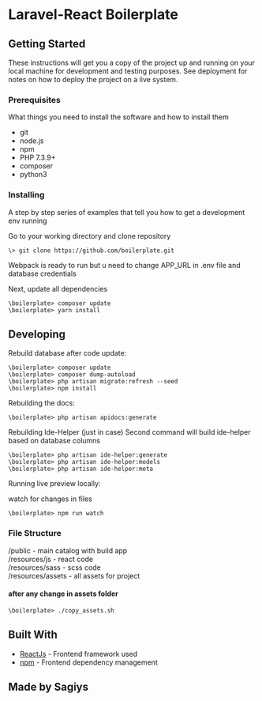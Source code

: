 # Laravel-React Boilerplate

## Getting Started

These instructions will get you a copy of the project up and running on your local machine for development and testing purposes. See deployment for notes on how to deploy the project on a live system.

### Prerequisites

What things you need to install the software and how to install them

* git
* node.js
* npm
* PHP 7.3.9+
* composer
* python3

### Installing

A step by step series of examples that tell you how to get a development env running

Go to your working directory and clone repository

```batch
\> git clone https://github.com/boilerplate.git
```

Webpack is ready to run but u need to change APP_URL in .env file and database credentials

Next, update all dependencies

```batch
\boilerplate> composer update
\boilerplate> yarn install
```

## Developing

Rebuild database after code update:
```batch
\boilerplate> composer update
\boilerplate> composer dump-autoload
\boilerplate> php artisan migrate:refresh --seed
\boilerplate> npm install
```

Rebuilding the docs:
```batch
\boilerplate> php artisan apidocs:generate
```

Rebuilding Ide-Helper (just in case)
Second command will build ide-helper based on database columns
```batch
\boilerplate> php artisan ide-helper:generate
\boilerplate> php artisan ide-helper:models
\boilerplate> php artisan ide-helper:meta
```

Running live preview locally:

watch for changes in files
```batch
\boilerplate> npm run watch
```

### File Structure

/public - main catalog with build app  
/resources/js - react code  
/resources/sass - scss code  
/resources/assets - all assets for project  

#### after any change in assets folder
```batch
\boilerplate> ./copy_assets.sh
```

## Built With

* [ReactJs](https://reactjs.org/) - Frontend framework used
* [npm](https://www.npmjs.com/) - Frontend dependency management

## Made by Sagiys
